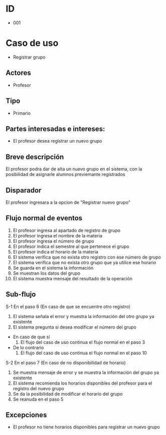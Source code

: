 # ID
 - 001
   
# Caso de uso
 * Registrar grupo
   
## Actores
 * Profesor
   
## Tipo 
 * Primario

## Partes interesadas e intereses:
- El profesor desea registrar un nuevo grupo 

## Breve descripción
El profesor podra dar de alta un nuevo grupo en el sistema, con la posibilidad de asignarle alumnos previemante registrados

## Disparador
El profesor ingresara a la opcion de "Registrar nuevo grupo"

## Flujo normal de eventos
1. El profesor ingresa al apartado de registro de grupo
2. El profesor ingresa el nombre de la materia
3. El profesor ingresa el número de grupo
4. El profesor indica el semestre al que pertenece el grupo
5. El profesor indica el horario de la materia
6. El sistema verifica que no exista otro registro con ese número de grupo
7. El sistema verifica que no exista otro grupo que ya utilice ese horario
8. Se guarda en el sistema la información
9. Se muestran los datos del grupo
10. El sistema muestra mensaje del resultado de la operación

## Sub-flujo
S-1 En el paso 6 (En caso de que se encuentre otro registro)
 1. El sistema señala el error y muestra la información del otro grupo ya existente
 1. El sistema pregunta si desea modificar el número del grupo
   - En caso de que si
     1. El flujo del caso de uso continua el flujo normal en el paso 3
   - De lo contrario
     1. El flujo del caso de uso continua el flujo normal en el paso 10

S-2 En el paso 7 (En caso de no disponibilidad de horario)
 1. Se muestra mensaje de error y se muestra la información del grupo ya existente
 1. El sistema recomienda los horarios disponibles del profesor para el registro del nuevo grupo
 1. Se da la posibilidad de modificar el horario del grupo
 1. Se reanuda en el paso 5

## Excepciones
- El profesor no tiene horarios disponibles para registrar un nuevo grupo 
  
